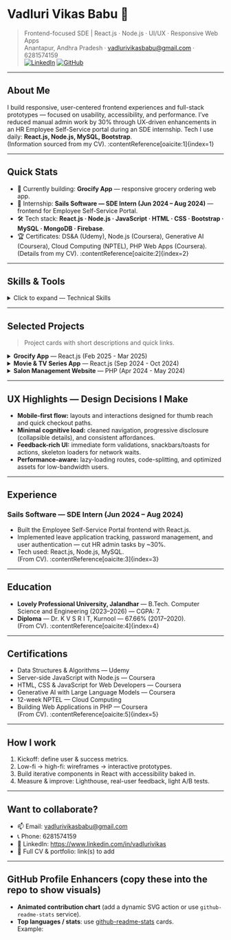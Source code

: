 # Vadluri Vikas Babu 👋
> Frontend-focused SDE | React.js · Node.js · UI/UX · Responsive Web Apps  
Anantapur, Andhra Pradesh · vadlurivikasbabu@gmail.com · 6281574159  
[![LinkedIn](https://img.shields.io/badge/LinkedIn-Connect-blue?logo=linkedin&logoColor=white)](https://www.linkedin.com/in/vadlurivikas) [![GitHub](https://img.shields.io/badge/GitHub-@vikas6281-181717?logo=github&logoColor=white)](https://github.com/vikas6281)  

---

## About Me
I build responsive, user-centered frontend experiences and full-stack prototypes — focused on usability, accessibility, and performance. I’ve reduced manual admin work by 30% through UX-driven enhancements in an HR Employee Self-Service portal during an SDE internship. Tech I use daily: **React.js, Node.js, MySQL, Bootstrap**.  
(Information sourced from my CV). :contentReference[oaicite:1]{index=1}

---

## Quick Stats
- 🔭 Currently building: **Grocify App** — responsive grocery ordering web app.  
- 🧪 Internship: **Sails Software — SDE Intern (Jun 2024 – Aug 2024)** — frontend for Employee Self-Service Portal.  
- 🛠️ Tech stack: **React.js · Node.js · JavaScript · HTML · CSS · Bootstrap · MySQL · MongoDB · Firebase**.  
- 🏆 Certificates: DS&A (Udemy), Node.js (Coursera), Generative AI (Coursera), Cloud Computing (NPTEL), PHP Web Apps (Coursera).  
(Details from my CV). :contentReference[oaicite:2]{index=2}

---

## Skills & Tools
<details>
<summary>Click to expand — Technical Skills</summary>

- **Languages:** Java, JavaScript, PHP, HTML, CSS  
- **Frameworks / Libs:** React.js, Node.js, Bootstrap, Redux, React Router  
- **Databases:** MySQL, MongoDB, Firebase Auth  
- **Practices:** Responsive Design, Accessibility (a11y), State Management, REST APIs, Git/GitHub  
- **Soft Skills:** Communication, Leadership, Team Player, Adaptability
</details>

---

## Selected Projects
> Project cards with short descriptions and quick links.

<details>
<summary><strong>Grocify App</strong> — React.js (Feb 2025 - Mar 2025)</summary>

- Responsive grocery ordering web application with mobile-first layout.  
- Features: interactive product selection, real-time cart updates, intuitive checkout.  
- Tech: HTML, CSS, Bootstrap, JavaScript, MySQL.  
- Repo / Demo: `github.com/vikas6281/grocify` *(add link)*  
</details>

<details>
<summary><strong>Movie & TV Series App</strong> — React.js (Sep 2024 - Oct 2024)</summary>

- Full-stack streaming-style app with third-party API data.  
- Features: Firebase Authentication, personalized favorites, advanced search & filters, Redux-managed state.  
- Tech: React.js, Firebase, Redux.  
- Repo / Demo: `github.com/vikas6281/movie-tv-app` *(add link)*
</details>

<details>
<summary><strong>Salon Management Website</strong> — PHP (Apr 2024 - May 2024)</summary>

- Appointment booking system with admin dashboard and live booking updates.  
- Tech: PHP, Bootstrap, JavaScript, MongoDB.  
- Repo / Demo: `github.com/vikas6281/salon-management` *(add link)*
</details>

---

## UX Highlights — Design Decisions I Make
- **Mobile-first flow:** layouts and interactions designed for thumb reach and quick checkout paths.  
- **Minimal cognitive load:** cleaned navigation, progressive disclosure (collapsible details), and consistent affordances.  
- **Feedback-rich UI:** immediate form validations, snackbars/toasts for actions, skeleton loaders for network waits.  
- **Performance-aware:** lazy-loading routes, code-splitting, and optimized assets for low-bandwidth users.

---

## Experience
### Sails Software — SDE Intern (Jun 2024 – Aug 2024)
- Built the Employee Self-Service Portal frontend with React.js.  
- Implemented leave application tracking, password management, and user authentication — cut HR admin tasks by ~30%.  
- Tech used: React.js, Node.js, MySQL.  
(From CV). :contentReference[oaicite:3]{index=3}

---

## Education
- **Lovely Professional University, Jalandhar** — B.Tech. Computer Science and Engineering (2023–2026) — CGPA: 7.  
- **Diploma** — Dr. K V S R I T, Kurnool — 67.66% (2017–2020).  
(From CV). :contentReference[oaicite:4]{index=4}

---

## Certifications
- Data Structures & Algorithms — Udemy  
- Server-side JavaScript with Node.js — Coursera  
- HTML, CSS & JavaScript for Web Developers — Coursera  
- Generative AI with Large Language Models — Coursera  
- 12-week NPTEL — Cloud Computing  
- Building Web Applications in PHP — Coursera  
(From CV). :contentReference[oaicite:5]{index=5}

---

## How I work
1. Kickoff: define user & success metrics.  
2. Low-fi → high-fi: wireframes → interactive prototypes.  
3. Build iterative components in React with accessibility baked in.  
4. Measure & improve: Lighthouse, real-user feedback, light A/B tests.

---

## Want to collaborate?
- 📫 Email: vadlurivikasbabu@gmail.com  
- 📞 Phone: 6281574159  
- 🔗 LinkedIn: https://www.linkedin.com/in/vadlurivikas  
- 🧾 Full CV & portfolio: link(s) to add

---

## GitHub Profile Enhancers (copy these into the repo to show visuals)
- **Animated contribution chart** (add a dynamic SVG action or use `github-readme-stats` service).  
- **Top languages / stats**: use [github-readme-stats](https://github.com/anuraghazra/github-readme-stats) cards.  
Example:
